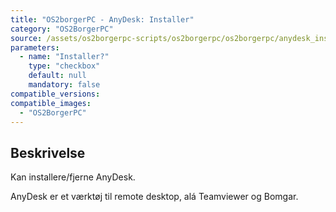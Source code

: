 ```yaml
---
title: "OS2borgerPC - AnyDesk: Installer"
category: "OS2BorgerPC"
source: /assets/os2borgerpc-scripts/os2borgerpc/os2borgerpc/anydesk_install.sh
parameters:
  - name: "Installer?"
    type: "checkbox"
    default: null
    mandatory: false
compatible_versions:
compatible_images:
  - "OS2BorgerPC"
---
```


## Beskrivelse
Kan installere/fjerne AnyDesk.

AnyDesk er et værktøj til remote desktop, alá Teamviewer og Bomgar.